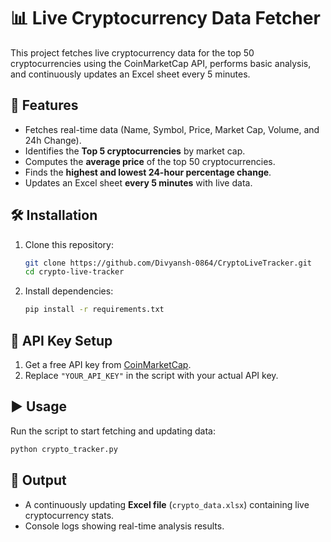 # 📊 Live Cryptocurrency Data Fetcher  

This project fetches live cryptocurrency data for the top 50 cryptocurrencies using the CoinMarketCap API, performs basic analysis, and continuously updates an Excel sheet every 5 minutes.

## 🚀 Features  
- Fetches real-time data (Name, Symbol, Price, Market Cap, Volume, and 24h Change).  
- Identifies the **Top 5 cryptocurrencies** by market cap.  
- Computes the **average price** of the top 50 cryptocurrencies.  
- Finds the **highest and lowest 24-hour percentage change**.  
- Updates an Excel sheet **every 5 minutes** with live data.

## 🛠 Installation  
1. Clone this repository:  
   ```bash
   git clone https://github.com/Divyansh-0864/CryptoLiveTracker.git
   cd crypto-live-tracker
   ```
2. Install dependencies:  
   ```bash
   pip install -r requirements.txt
   ```

## 🔑 API Key Setup  
1. Get a free API key from [CoinMarketCap](https://coinmarketcap.com/api/).  
2. Replace `"YOUR_API_KEY"` in the script with your actual API key.

## ▶️ Usage  
Run the script to start fetching and updating data:  
```bash
python crypto_tracker.py
```

## 📂 Output  
- A continuously updating **Excel file** (`crypto_data.xlsx`) containing live cryptocurrency stats.  
- Console logs showing real-time analysis results.

